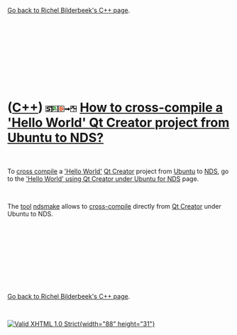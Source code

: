 

[Go back to Richel Bilderbeek's C++ page](Cpp.htm).

 

 

 

 

 

([C++](Cpp.htm)) ![STL](PicStl.png)![Qt Creator](PicQtCreator.png)![Ubuntu](PicUbuntu.png)![to](PicTo.png)![NDS](PicNds.png) [How to cross-compile a 'Hello World' Qt Creator project from Ubuntu to NDS?](CppCrossCompileQtCreatorUbuntuHelloWorldToNds.htm)
=============================================================================================================================================================================================================================================================

 

To [cross compile](CppCrossCompile.htm) a ['Hello
World'](CppHelloWorld.htm) [Qt Creator](CppQtCreator.htm) project from
[Ubuntu](CppUbuntu.htm) to [NDS](CppNds.htm), go to the ['Hello World'
using Qt Creator under Ubuntu for
NDS](CppHelloWorldQtCreatorUbuntuNds.htm) page.

 

The [tool](Tools.htm) [ndsmake](ToolNdsmake.htm) allows to
[cross-compile](CppCrossCompile.htm) directly from [Qt
Creator](CppQtCreator.htm) under Ubuntu to NDS.

 

 

 

 

 

[Go back to Richel Bilderbeek's C++ page](Cpp.htm).



 

[![Valid XHTML 1.0 Strict](valid-xhtml10.png){width="88"
height="31"}](http://validator.w3.org/check?uri=referer)
